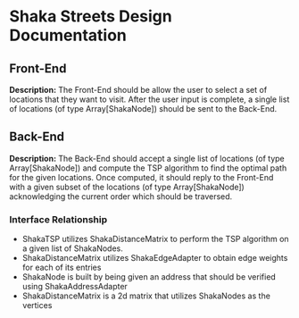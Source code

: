 # Shaka Streets Design Documentation

## Front-End
**Description:** The Front-End should be allow the user to select a set of locations that they want to visit. After the user input is complete, a single list of locations (of type Array[ShakaNode]) should be sent to the Back-End.

## Back-End
**Description:** The Back-End should accept a single list of locations (of type Array[ShakaNode]) and compute the TSP algorithm to find the optimal path for the given locations. Once computed, it should reply to the Front-End with a given subset of the locations (of type Array[ShakaNode]) acknowledging the current order which should be traversed.

### Interface Relationship
- ShakaTSP utilizes ShakaDistanceMatrix to perform the TSP algorithm on a given list of ShakaNodes.
- ShakaDistanceMatrix utilizes ShakaEdgeAdapter to obtain edge weights for each of its entries
- ShakaNode is built by being given an address that should be verified using ShakaAddressAdapter
- ShakaDistanceMatrix is a 2d matrix that utilizes ShakaNodes as the vertices









